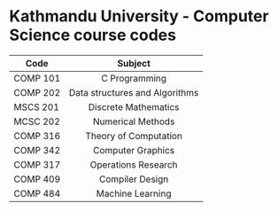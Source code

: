 # Kathmandu University - Computer Science course codes

| Code    | Subject |
| ------- |:-------------:|
| COMP 101 | C Programming |
| COMP 202 | Data structures and Algorithms |
| MSCS 201 | Discrete Mathematics |
| MCSC 202 | Numerical Methods |
| COMP 316 | Theory of Computation |
| COMP 342 | Computer Graphics |
| COMP 317 | Operations Research |
| COMP 409 | Compiler Design |
| COMP 484 | Machine Learning |